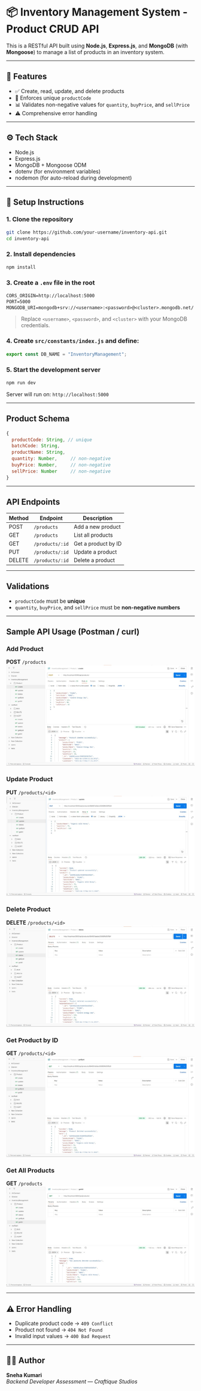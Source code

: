 # 📦 Inventory Management System - Product CRUD API

This is a RESTful API built using **Node.js**, **Express.js**, and **MongoDB** (with **Mongoose**) to manage a list of products in an inventory system.

---

## 📌 Features

- ✅ Create, read, update, and delete products
- 🔐 Enforces unique `productCode`
- 📊 Validates non-negative values for `quantity`, `buyPrice`, and `sellPrice`
- ⚠️ Comprehensive error handling

---

## ⚙️ Tech Stack

- Node.js
- Express.js
- MongoDB + Mongoose ODM
- dotenv (for environment variables)
- nodemon (for auto-reload during development)

---

## 🚀 Setup Instructions

### 1. Clone the repository

```bash
git clone https://github.com/your-username/inventory-api.git
cd inventory-api
```

### 2. Install dependencies

```bash
npm install
```

### 3. Create a `.env` file in the root

```env
CORS_ORIGIN=http://localhost:5000
PORT=5000
MONGODB_URI=mongodb+srv://<username>:<password>@<cluster>.mongodb.net/
```

> Replace `<username>`, `<password>`, and `<cluster>` with your MongoDB credentials.

### 4. Create `src/constants/index.js` and define:

```js
export const DB_NAME = "InventoryManagement";
```

### 5. Start the development server

```bash
npm run dev
```

Server will run on: `http://localhost:5000`

---

## Product Schema

```js
{
  productCode: String, // unique
  batchCode: String,
  productName: String,
  quantity: Number,     // non-negative
  buyPrice: Number,     // non-negative
  sellPrice: Number     // non-negative
}
```

---

## API Endpoints

| Method | Endpoint        | Description              |
|--------|-----------------|--------------------------|
| POST   | `/products`     | Add a new product        |
| GET    | `/products`     | List all products        |
| GET    | `/products/:id` | Get a product by ID      |
| PUT    | `/products/:id` | Update a product         |
| DELETE | `/products/:id` | Delete a product         |

---

## Validations

- `productCode` must be **unique**
- `quantity`, `buyPrice`, and `sellPrice` must be **non-negative numbers**

---

## Sample API Usage (Postman / curl)

### Add Product
**POST** `/products`
![Create product](/server/public/assets/apiResponses/create.jpg)

### Update Product
**PUT** `/products/<id>`
![Update product](/server/public/assets/apiResponses/update.jpg)

### Delete Product
**DELETE** `/products/<id>`
![Delete product](/server/public/assets/apiResponses/delete.jpg)

### Get Product by ID
**GET** `/products/<id>`
![Get product by identifier](/server/public/assets/apiResponses/getById.jpg)

### Get All Products
**GET** `/products`
![Get all products](/server/public/assets/apiResponses/getAll.jpg)

---

## ⚠️ Error Handling

- Duplicate product code → `409 Conflict`
- Product not found → `404 Not Found`
- Invalid input values → `400 Bad Request`

---

## 👩‍💻 Author

**Sneha Kumari**  
_Backend Developer Assessment — Craftique Studios_